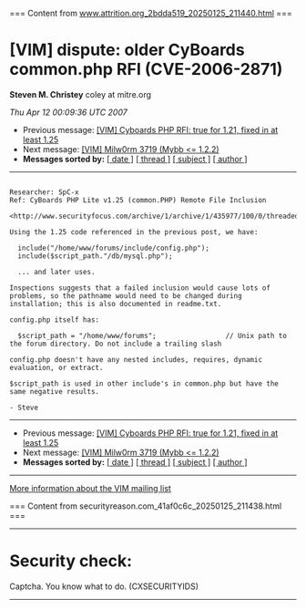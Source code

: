 === Content from www.attrition.org_2bdda519_20250125_211440.html ===

# [VIM] dispute: older CyBoards common.php RFI (CVE-2006-2871)

**Steven M. Christey**
coley at mitre.org

*Thu Apr 12 00:09:36 UTC 2007*

* Previous message: [[VIM] Cyboards PHP RFI: true for 1.21, fixed in at least 1.25](001509.html)
* Next message: [[VIM] Milw0rm 3719 (Mybb <= 1.2.2)](001511.html)
* **Messages sorted by:**
  [[ date ]](date.html#1510)
  [[ thread ]](thread.html#1510)
  [[ subject ]](subject.html#1510)
  [[ author ]](author.html#1510)

---

```

Researcher: SpC-x
Ref: CyBoards PHP Lite v1.25 (common.PHP) Remote File Inclusion
     <http://www.securityfocus.com/archive/1/archive/1/435977/100/0/threaded>

Using the 1.25 code referenced in the previous post, we have:

  include("/home/www/forums/include/config.php");
  include($script_path."/db/mysql.php");

  ... and later uses.

Inspections suggests that a failed inclusion would cause lots of
problems, so the pathname would need to be changed during
installation; this is also documented in readme.txt.

config.php itself has:

  $script_path = "/home/www/forums";                 // Unix path to the forum directory. Do not include a trailing slash

config.php doesn't have any nested includes, requires, dynamic
evaluation, or extract.

$script_path is used in other include's in common.php but have the
same negative results.

- Steve

```

---

* Previous message: [[VIM] Cyboards PHP RFI: true for 1.21, fixed in at least 1.25](001509.html)
* Next message: [[VIM] Milw0rm 3719 (Mybb <= 1.2.2)](001511.html)
* **Messages sorted by:**
  [[ date ]](date.html#1510)
  [[ thread ]](thread.html#1510)
  [[ subject ]](subject.html#1510)
  [[ author ]](author.html#1510)

---

[More information about the VIM
mailing list](http://www.attrition.org/mailman/listinfo/vim)



=== Content from securityreason.com_41af0c6c_20250125_211438.html ===


---

# Security check:

Captcha. You know what to do. (CXSECURITYIDS)

---


